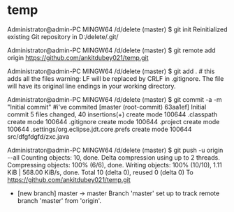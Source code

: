 # temp


Administrator@admin-PC MINGW64 /d/delete (master)
$ git init
Reinitialized existing Git repository in D:/delete/.git/

Administrator@admin-PC MINGW64 /d/delete (master)
$ git remote add origin https://github.com/ankitdubey021/temp.git

Administrator@admin-PC MINGW64 /d/delete (master)
$ git add . # this adds all the files
warning: LF will be replaced by CRLF in .gitignore.
The file will have its original line endings in your working directory.

Administrator@admin-PC MINGW64 /d/delete (master)
$ git commit -a -m "Initial commit" #i've commited
[master (root-commit) 63aa1ef] Initial commit
 5 files changed, 40 insertions(+)
 create mode 100644 .classpath
 create mode 100644 .gitignore
 create mode 100644 .project
 create mode 100644 .settings/org.eclipse.jdt.core.prefs
 create mode 100644 src/dfgfdgfd/zxc.java

Administrator@admin-PC MINGW64 /d/delete (master)
$ git push -u origin --all
Counting objects: 10, done.
Delta compression using up to 2 threads.
Compressing objects: 100% (6/6), done.
Writing objects: 100% (10/10), 1.11 KiB | 568.00 KiB/s, done.
Total 10 (delta 0), reused 0 (delta 0)
To https://github.com/ankitdubey021/temp.git
 * [new branch]      master -> master
Branch 'master' set up to track remote branch 'master' from 'origin'.

